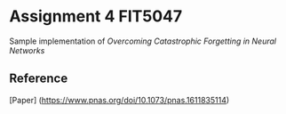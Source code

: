 # Assignment 4 FIT5047

Sample implementation of *Overcoming Catastrophic Forgetting in Neural Networks*

## Reference
[Paper] (https://www.pnas.org/doi/10.1073/pnas.1611835114)
